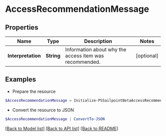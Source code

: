 # AccessRecommendationMessage
## Properties

Name | Type | Description | Notes
------------ | ------------- | ------------- | -------------
**Interpretation** | **String** | Information about why the access item was recommended. | [optional] 

## Examples

- Prepare the resource
```powershell
$AccessRecommendationMessage = Initialize-PSSailpointBetaAccessRecommendationMessage  -Interpretation 95% of your peers have this access.
```

- Convert the resource to JSON
```powershell
$AccessRecommendationMessage | ConvertTo-JSON
```

[[Back to Model list]](../README.md#documentation-for-models) [[Back to API list]](../README.md#documentation-for-api-endpoints) [[Back to README]](../README.md)

